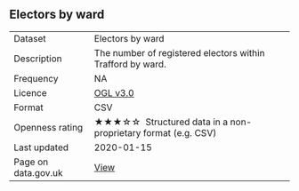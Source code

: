 ## Electors by ward

<table>
<tr>
	<td>Dataset</td>
	<td>Electors by ward</td>
</tr>
<tr>
	<td>Description</td>
	<td>The number of registered electors within Trafford by ward.</td>
</tr>
<tr>
	<td>Frequency</td>
	<td>NA</td>
</tr>
<tr>
	<td>Licence</td>
	<td><a href="http://www.nationalarchives.gov.uk/doc/open-government-licence/version/3/">OGL v3.0</a></td>
</tr>
<tr>
	<td>Format</td>
	<td>CSV</td>
</tr>
<tr>
	<td>Openness rating</td>
	<td>&#9733&#9733&#9733&#9734&#9734&nbsp; Structured data in a non-proprietary format (e.g. CSV)</td>
</tr>
<tr>
	<td>Last updated</td>
	<td>2020-01-15</td>
</tr>
<tr>
	<td>Page on data.gov.uk</td>
	<td><a href="https://data.gov.uk/dataset/e6f9ad1f-5db5-46cb-8495-dbee792ca4ec/trafford-council-electors-by-ward">View</a></td>
</tr>
</table>
